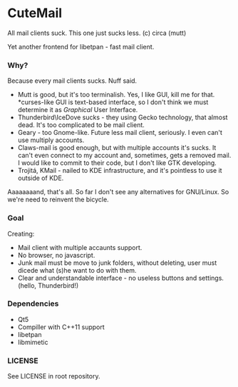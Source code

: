 # CuteMail
All mail clients suck. This one just sucks less. (c) circa (mutt)

Yet another frontend for libetpan - fast mail client.

### Why?
Because every mail clients sucks. Nuff said. 
- Mutt is good, but it's too terminalish. Yes, I like GUI, kill me for that. \*curses-like GUI is text-based interface, so I don't think we must determine it as *Graphical* User Interface.
- Thunderbird\IceDove sucks - they using Gecko technology, that almost dead. It's too complicated to be mail client.
- Geary - too Gnome-like. Future less mail client, seriously. I even can't use multiply accounts.
- Claws-mail is good enough, but with multiple accounts it's sucks. It can't even connect to my account and, sometimes, gets a removed mail. I would like to commit to their code, but I don't like GTK developing.
- Trojitá, KMail - nailed to KDE infrastructure, and it's pointless to use it outside of KDE.

Aaaaaaaand, that's all. So far I don't see any alternatives for GNU/Linux. So we're need to reinvent the bicycle.

### Goal
Creating:
- Mail client with multiple accaunts support.
- No browser, no javascript.
- Junk mail must be move to junk folders, without deleting, user must dicede what (s)he want to do with them.
- Clear and understandable interface - no useless buttons and settings. (hello, Thunderbird!)

### Dependencies
- Qt5
- Compiller with C++11 support
- libetpan
- libmimetic

### LICENSE
See LICENSE in root repository.
